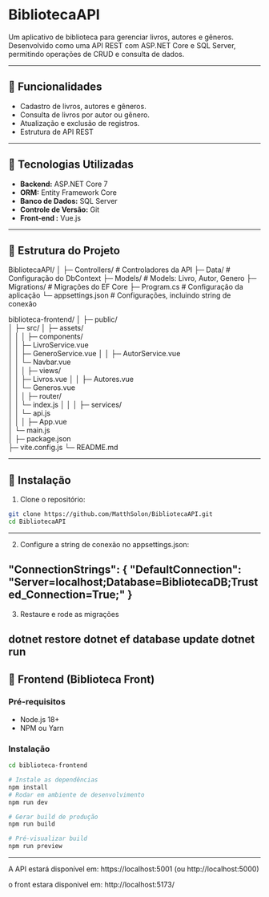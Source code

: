 # BibliotecaAPI

Um aplicativo de biblioteca para gerenciar livros, autores e gêneros. Desenvolvido como uma API REST com ASP.NET Core e SQL Server, 
permitindo operações de CRUD e consulta de dados.

---

## 🔹 Funcionalidades

- Cadastro de livros, autores e gêneros.
- Consulta de livros por autor ou gênero.
- Atualização e exclusão de registros.
- Estrutura de API REST

---

## 🔹 Tecnologias Utilizadas

- **Backend:** ASP.NET Core 7
- **ORM:** Entity Framework Core
- **Banco de Dados:** SQL Server
- **Controle de Versão:** Git
- **Front-end :** Vue.js
---

## 🔹 Estrutura do Projeto

BibliotecaAPI/
│
├─ Controllers/ # Controladores da API
├─ Data/ # Configuração do DbContext
├─ Models/ # Models: Livro, Autor, Genero
├─ Migrations/ # Migrações do EF Core
├─ Program.cs # Configuração da aplicação
└─ appsettings.json # Configurações, incluindo string de conexão

biblioteca-frontend/
│
├─ public/                 
│
├─ src/
│   ├─ assets/             
│   │
│   ├─ components/          
│   │   ├─ LivroService.vue   
│   │   ├─ GeneroService.vue
│   │   ├─ AutorService.vue   
│   │   └─ Navbar.vue      
│   │
│   ├─ views/                       
│   │   ├─ Livros.vue 
│   │   ├─ Autores.vue        
│   │   └─ Generos.vue       
│   │
│   ├─ router/             
│   │   └─ index.js
│   │
│   ├─ services/          
│   │   └─ api.js           
│   │
│   ├─ App.vue              
│   └─ main.js             
│
├─ package.json             
├─ vite.config.js 
└─ README.md


---

## 🔹 Instalação

1. Clone o repositório:

```bash
git clone https://github.com/MatthSolon/BibliotecaAPI.git
cd BibliotecaAPI
```
---

2. Configure a string de conexão no appsettings.json:

"ConnectionStrings": {
  "DefaultConnection": "Server=localhost;Database=BibliotecaDB;Trusted_Connection=True;"
}
---

3. Restaure e rode as migrações

dotnet restore
dotnet ef database update
dotnet run
---

## 🔹 Frontend (Biblioteca Front)

### Pré-requisitos
- Node.js 18+  
- NPM ou Yarn

### Instalação
```bash
cd biblioteca-frontend

# Instale as dependências
npm install
# Rodar em ambiente de desenvolvimento
npm run dev

# Gerar build de produção
npm run build

# Pré-visualizar build
npm run preview
```
---
A API estará disponível em: https://localhost:5001 (ou http://localhost:5000)

o front estara disponivel em: http://localhost:5173/
